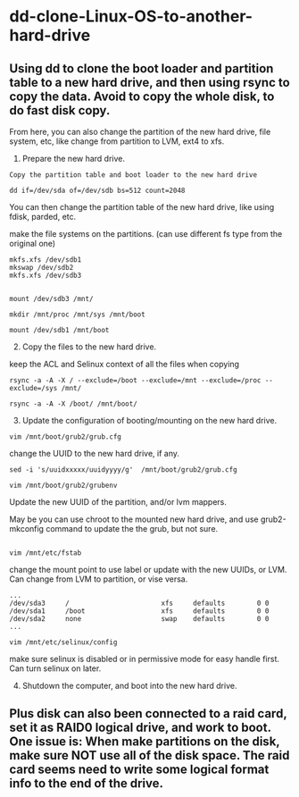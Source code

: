 # dd-clone-Linux-OS-to-another-hard-drive


## Using dd to clone the boot loader and partition table to a new hard drive, and then using rsync to copy the data. Avoid to copy the whole disk, to do fast disk copy. 

From here, you can also change the partition of the new hard drive, file system, etc, like change from partition to LVM, ext4 to xfs.


1. Prepare the new hard drive.

```text
Copy the partition table and boot loader to the new hard drive

dd if=/dev/sda of=/dev/sdb bs=512 count=2048

```


You can then change the partition table of the new hard drive, like using fdisk, parded, etc.

make the file systems on the partitions. (can use different fs type from the original one)

```text
mkfs.xfs /dev/sdb1
mkswap /dev/sdb2
mkfs.xfs /dev/sdb3


mount /dev/sdb3 /mnt/

mkdir /mnt/proc /mnt/sys /mnt/boot

mount /dev/sdb1 /mnt/boot 
```

2. Copy the files to the new hard drive.

keep the ACL and Selinux context of all the files when copying

```text
rsync -a -A -X / --exclude=/boot --exclude=/mnt --exclude=/proc --exclude=/sys /mnt/

rsync -a -A -X /boot/ /mnt/boot/
```


3. Update the configuration of booting/mounting on the new hard drive.

```text
vim /mnt/boot/grub2/grub.cfg
```


change the UUID to the new hard drive, if any.
```text
sed -i 's/uuidxxxxx/uuidyyyy/g'  /mnt/boot/grub2/grub.cfg

vim /mnt/boot/grub2/grubenv
```

Update the new UUID of the partition, and/or lvm mappers.

May be you can use chroot to the mounted new hard drive, and use grub2-mkconfig command to update the the grub, but not sure.

```text

vim /mnt/etc/fstab
```


change the mount point to use label or update with the new UUIDs, or LVM. Can change from LVM to partition, or vise versa.

```text
...
/dev/sda3     /                       xfs     defaults        0 0
/dev/sda1     /boot                   xfs     defaults        0 0
/dev/sda2     none                    swap    defaults        0 0
...

vim /mnt/etc/selinux/config
```


make sure selinux is disabled or in permissive mode for easy handle first. Can turn selinux on later.


4. Shutdown the computer, and boot into the new hard drive.



## Plus disk can also been connected to a raid card, set it as RAID0 logical drive, and work to boot. One issue is: When make partitions on the disk, make sure NOT use all of the disk space. The raid card seems need to write some logical format info to the end of the drive. 


